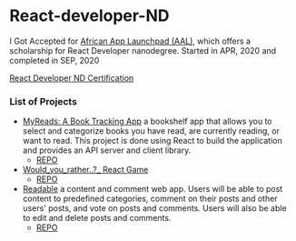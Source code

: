 # React-developer-ND

I Got Accepted for [African App Launchpad (AAL)](http://techleaders.eg/aal/), which offers a scholarship for React Developer nanodegree.
Started in APR, 2020 and completed in SEP, 2020

[React Developer ND Certification](https://confirm.udacity.com/FGG2Y6PW)

### List of Projects
- [MyReads: A Book Tracking App](https://book-tracking-app.netlify.app/)
a bookshelf app that allows you to select and categorize books you have read, are currently reading, or want to read. This project is done using React to build the application and provides an API server and client library.
    - [REPO](https://github.com/NohaaAa/MyReads-A-Book-Lending-App)
- [Would_you_rather..?_ React Game](https://ratherapp.netlify.app/)
    - [REPO](https://github.com/NohaaAa/would_you_rather-React_ND)
- [Readable](https://readable-website.netlify.app/home)
a content and comment web app. Users will be able to post content to predefined categories, comment on their posts and other users' posts, and vote on posts and comments. Users will also be able to edit and delete posts and comments.
    - [REPO](https://github.com/NohaaAa/reactnd-project-readable/blob/main/README.md)
    
